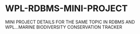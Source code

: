 # WPL-RDBMS-MINI-PROJECT
MINI PROJECT DETAILS FOR THE SAME TOPIC IN RDBMS AND WPL...MARINE BIODIVERSITY CONSERVATION TRACKER
